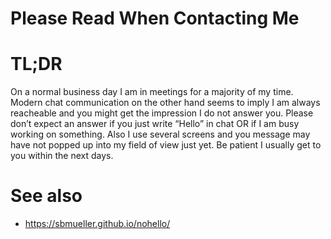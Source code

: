 # Please Read When Contacting Me

# TL;DR

On a normal business day I am in meetings for a majority of my time. 
Modern chat communication on the other hand seems to imply I am always reacheable and you might get the impression I do not answer you.
Please don’t expect an answer if you just write “Hello” in chat OR if I am busy working on something.
Also I use several screens and you message may have not popped up into my field of view just yet.
Be patient I usually get to you within the next days.

# See also
- https://sbmueller.github.io/nohello/
